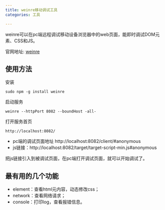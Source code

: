```yaml
---
title: weinre移动调试工具
categories: 工具

---
```


weinre可以在pc端远程调试移动设备浏览器中的web页面，能即时调试DOM元素、CSS和JS。

官网地址: [weinre](https://people.apache.org/~pmuellr/weinre/docs/latest/)

## 使用方法

安装

```
sudo npm -g install weinre
```



启动服务

```
weinre --httpPort 8082 --boundHost -all-
```



打开服务首页

```
http://localhost:8082/
```


- pc端的调试页面地址 http://localhost:8082/client/#anonymous
- js链接：http://localhost:8082/target/target-script-min.js#anonymous

把js链接引入到被调试页面，在pc端打开调试页面，就可以开始调试了。

## 最有用的几个功能

- element：查看html元内容，动态修改css；
- network：查看网络请求；
- console：打印log，查看报错信息。
